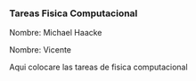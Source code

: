 ### Tareas Fisica Computacional 

Nombre: Michael Haacke

Nombre: Vicente

Aqui colocare las tareas de fisica computacional
